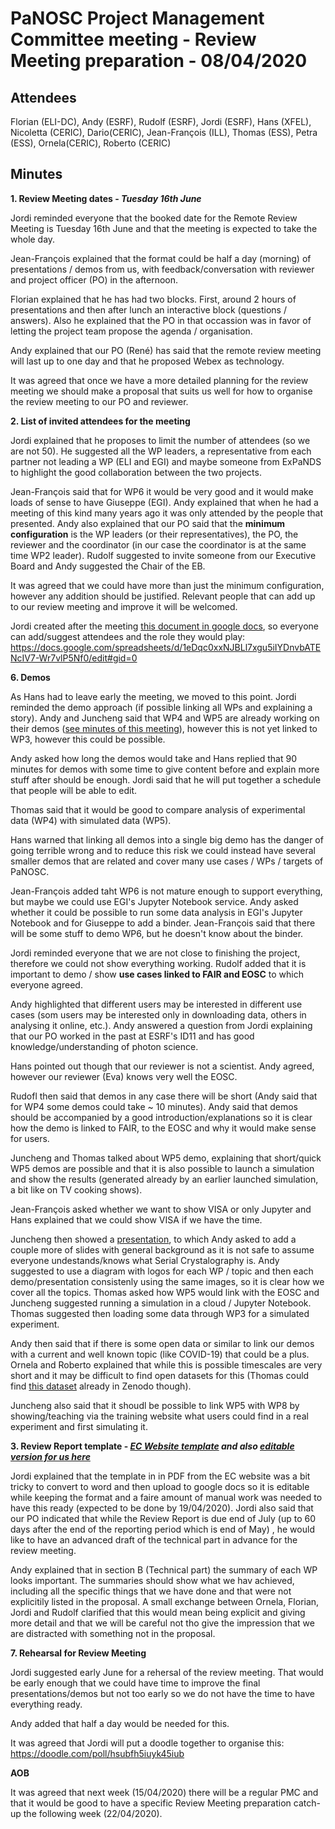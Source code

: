 PaNOSC Project Management Committee meeting - Review Meeting preparation - 08/04/2020
============================================================================================


Attendees
-------
Florian (ELI-DC), Andy (ESRF), Rudolf (ESRF), Jordi (ESRF), Hans (XFEL),  Nicoletta (CERIC), Dario(CERIC), Jean-François (ILL), Thomas (ESS), Petra (ESS), Ornela(CERIC), Roberto (CERIC)


Minutes
-------	

**1. Review Meeting dates - *Tuesday 16th June*** 

Jordi reminded everyone that the booked date for the Remote Review Meeting is Tuesday 16th June and that the meeting is expected to take the whole day.

Jean-François explained that the format could be half a day (morning) of presentations / demos from us, with feedback/conversation with reviewer and project officer (PO) in the afternoon.

Florian explained that he has had two blocks. First, around 2 hours of presentations and then after lunch an interactive block (questions / answers). Also he explained that the PO in that occassion was in favor of letting the project team propose the agenda / organisation.

Andy explained that our PO (René) has said that the remote review meeting will last up to one day and that he proposed Webex as technology.

It was agreed that once we have a more detailed planning for the review meeting we should make a proposal that suits us well for how to organise the review meeting to our PO and reviewer.

**2. List of invited attendees for the meeting**

Jordi explained that he proposes to limit the number of attendees (so we are not 50). He suggested all the WP leaders, a representative from each partner not leading a WP (ELI and EGI) and maybe someone from ExPaNDS to highlight the good collaboration between the two projects.

Jean-François said that for WP6 it would be very good and it would make loads of sense to have Giuseppe (EGI). Andy explained that when he had a meeting of this kind many years ago it was only attended by the people that presented. Andy also explained that our PO said that the **minimum configuration** is the WP leaders (or their representatives), the PO, the reviewer and the coordinator (in our case the coordinator is at the same time WP2 leader). Rudolf suggested to invite someone from our Executive Board and Andy suggested the Chair of the EB.

It was agreed that we could have more than just the minimum configuration, however any addition should be justified. Relevant people that can add up to our review meeting and improve it will be welcomed. 

Jordi created after the meeting [this document in google docs](https://docs.google.com/spreadsheets/d/1eDqc0xxNJBLl7xgu5iIYDnvbATENcIV7-Wr7vlP5Nf0/edit#gid=0), so everyone can add/suggest attendees and the role they would play:
https://docs.google.com/spreadsheets/d/1eDqc0xxNJBLl7xgu5iIYDnvbATENcIV7-Wr7vlP5Nf0/edit#gid=0

**6. Demos**

As Hans had to leave early the meeting, we moved to this point. Jordi reminded the demo approach (if possible linking all WPs and explaining a story).
Andy and Juncheng said that WP4 and WP5 are already working on their demos ([see minutes of this meeting](https://github.com/panosc-eu/panosc/blob/master/Work%20Packages/WP4%20Data%20analysis%20services/Meetings/2020-04-07/notes.org)), however this is not yet linked to WP3, however this could be possible.

Andy asked how long the demos would take and Hans replied that 90 minutes for demos with some time to give content before and explain more stuff after should be enough. Jordi said that he will put together a schedule that people will be able to edit.

Thomas said that it would be good to compare analysis of experimental data (WP4) with simulated data (WP5).

Hans warned that linking all demos into a single big demo has the danger of going terrible wrong and to reduce this risk we could instead have several smaller demos that are related and cover many use cases / WPs / targets of PaNOSC. 

Jean-François added taht WP6 is not mature enough to support everything, but maybe we could use EGI's Jupyter Notebook service. Andy asked whether it could be possible to run some data analysis in EGI's Jupyter Notebook and for Giuseppe to add a binder. Jean-François said that there will be some stuff to demo WP6, but he doesn't know about the binder.

Jordi reminded everyone that we are not close to finishing the project, therefore we could not show everything working. Rudolf added that it is important to demo / show **use cases linked to FAIR and EOSC** to which everyone agreed.

Andy highlighted that different users may be interested in different use cases (som users may be interested only in downloading data, others in analysing it online, etc.). Andy answered a question from Jordi explaining that our PO worked in the past at ESRF's ID11 and has good knowledge/understanding of photon science.

Hans pointed out though that our reviewer is not a scientist. Andy agreed, however our reviewer (Eva) knows very well the EOSC.

Rudofl then said that demos in any case there will be short (Andy said that for WP4 some demos could take ~ 10 minutes). Andy said that demos should be accompanied by a good introduction/explanations so it is clear how the demo is linked to FAIR, to the EOSC and why it would make sense for users.

Juncheng and Thomas talked about WP5 demo, explaining that short/quick WP5 demos are possible and that it is also possible to launch a simulation and show the results (generated already by an earlier launched simulation, a bit like on TV cooking shows).

Jean-François asked whether we want to show VISA or only Jupyter and Hans explained that we could show VISA if we have the time.

Juncheng then showed a [presentation](https://www.dropbox.com/s/3w2mk3eguxbskf5/%5BPaNOSC%5DMid-term%20DEMO.pptx?dl=0), to which Andy asked to add a couple more of slides with general background as it is not safe to assume everyone undestands/knows what Serial Crystalography is. Andy suggested to use a diagram with logos for each WP / topic and then each demo/presentation consistenly using the same images, so it is clear how we cover all the topics. Thomas asked how WP5 would link with the EOSC and Juncheng suggested running a simulation in a cloud / Jupyter Notebook. Thomas suggested then loading some data through WP3 for a simulated experiment.

Andy then said that if there is some open data or similar to link our demos with a current and well known topic (like COVID-19) that could be a plus. Ornela and Roberto explained that while this is possible timescales are very short and it may be difficult to find open datasets for this (Thomas could find [this dataset](https://zenodo.org/record/3731294#.Xo3JL3tS_IU) already in Zenodo though).

Juncheng also said that it shoudl be possible to link WP5 with WP8 by showing/teaching via the training website what users could find in a real experiment and first simulating it.

**3. Review Report template - *[EC Website template](https://ec.europa.eu/research/participants/docs/h2020-funding-guide/grants/grant-management/reports/periodic-reports_en.htm)* *and also [editable version for us here](https://docs.google.com/document/d/1S0Urn-BLYVrPDjUxCEpKYHMlK3jIHEhC/edit?dls=true)***

Jordi explained that the template in in PDF from the EC website was a bit tricky to convert to word and then upload to google docs so it is editable while keeping the format and a faire amount of manual work was needed to have this ready (expected to be done by 19/04/2020). Jordi also said that our PO indicated that while the Review Report is due end of July (up to 60 days after the end of the reporting period which is end of May) , he would like to have an advanced draft of the technical part in advance for the review meeting.

Andy explained that in section B (Technical part) the summary of each WP looks important. The summaries should show what we hav achieved, including all the specific things that we have done and that were not explicitily listed in the proposal. A small exchange between Ornela, Florian, Jordi and Rudolf clarified that this would mean being explicit and giving more detail and that we will be careful not tho give the impression that we are distracted with something not in the proposal.

**7. Rehearsal for Review Meeting**

Jordi suggested early June for a rehersal of the review meeting. That would be early enough that we could have time to improve the final presentations/demos but not too early so we do not have the time to have everything ready. 

Andy added that half a day would be needed for this.

It was agreed that Jordi will put a doodle together to organise this: https://doodle.com/poll/hsubfh5iuyk45iub

**AOB**

It was agreed that next week (15/04/2020) there will be a regular PMC and that it would be good to have a specific Review Meeting preparation catch-up the following week (22/04/2020).


